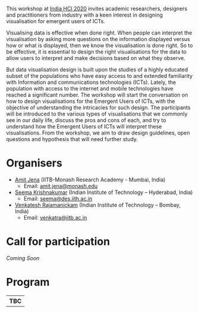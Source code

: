 This workshop at [India HCI 2020](https://www.indiahci.org/2020/) invites academic researchers, designers and practitioners from industry with a keen interest in designing visualisation for emergent users of ICTs.

Visualising data is effective when done right. When people can interpret the visualisation by asking more questions on the information displayed versus how or what is displayed, then we know the visualisation is done right. So to be effective, it is essential to design the right visualisations for the data to allow users to interpret and make decisions based on what they observe.

But data visualisation design is built upon the studies of a highly educated subset of the populations who have easy access to and extended familiarity with Information and communications technologies (ICTs). Lately, the population with access to the internet and mobile technologies have reached a significant number. The workshop will start the conversation on how to design visualisations for the Emergent Users of ICTs, with the objective of understanding the intricacies for such design. The participants will be introduced to the various types of visualisations that we commonly see in our daily life, discuss the pros and cons of each, and try to understand how the Emergent Users of ICTs will interpret these visualisations. From the workshop, we aim to draw design guidelines, open questions and hypothesis that will need further study.

# Organisers
- [Amit Jena](https://amitjenaiitbm.github.io/amitjena/) (IITB-Monash Research Academy - Mumbai, India)
  - Email: amit.jena@monash.edu
- [Seema Krishnakumar](https://iith.ac.in/des/seema/) (Indian Institute of Technology – Hyderabad, India)
  - Email: seema@des.iith.ac.in
- [Venkatesh Rajamanickam](https://info-design-lab.github.io/) (Indian Institute of Technology – Bombay, India)
  - Email: venkatra@iitb.ac.in

# Call for participation

*Coming Soon*

<!-- # Participants

<p style="text-align: center; width: 100%;">
    <img src="img/participants.jpg"/>
</p> -->


# Program

<table>
<tr>
	<th colspan="2">TBC</th>
</tr>
</table>
